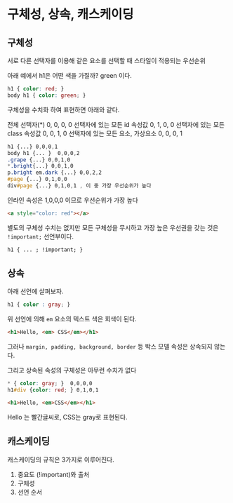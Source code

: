 # 구체성, 상속, 캐스케이딩 

## 구체성  
서로 다른 선택자를 이용해 같은 요소를 선택할 때 스타일이 적용되는 우선순위  

아래 예에서 h1은 어떤 색을 가질까? green 이다. 
```css
h1 { color: red; }  
body h1 { color: green; }  
```

구체성을 수치화 하여 표현하면 아래와 같다. 

전체 선택자(*)
0, 0, 0, 0 
선택자에 있는 모든 id 속성값
0, 1, 0, 0 
선택자에 있는 모든 class 속성값
0, 0, 1, 0
선택자에 있는 모든 요소, 가상요소
0, 0, 0, 1

```css
h1 {...} 0,0,0,1
body h1 {... }  0,0,0,2
.grape {...} 0,0,1,0
*.bright{...} 0,0,1,0
p.bright em.dark {...} 0,0,2,2
#page {...} 0,1,0,0
div#page {...} 0,1,0,1 , 이 중 가장 우선순위가 높다 
```

인라인 속성은 1,0,0,0  이므로 우선순위가 가장 높다
```html
<a style="color: red"></a>  
```

별도의 구체성 수치는 없지만 모든 구체성을 무시하고 가장 높은 우선권을 갖는 것은 `!important;` 선언부이다.   
```css
h1 { ... ; !important; }
```

## 상속 

아래 선언에 살펴보자.  
```css
h1 { color : gray; }
```

위 선언에 의해 `em` 요소의 텍스트 색은 회색이 된다.  
```html
<h1>Hello, <em> CSS</em></h1>
```

그러나 `margin, padding, background, border` 등 박스 모델 속성은 상속되지 않는다.    

그리고 상속된 속성의 구체성은 아무런 수치가 없다  

```css
* { color: gray; }  0,0,0,0
h1#div {color: red; } 0,1,0,1
```

```html
<h1>Hello, <em>CSS</em></h1>
```
Hello 는 빨간글씨로, CSS는 gray로 표현된다.  


## 캐스케이딩  

캐스케이딩의 규칙은 3가지로 이루어진다.  

1. 중요도 (!important)와 출처   
2. 구체성  
3. 선언 순서  

